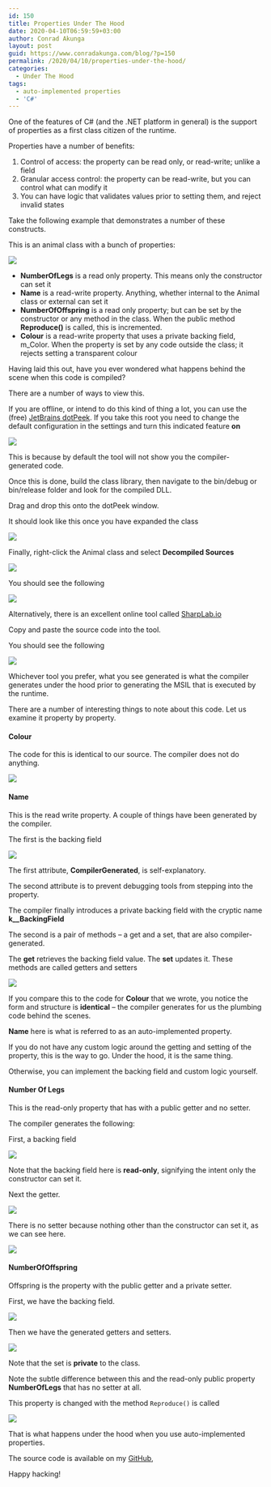 ```yaml
---
id: 150
title: Properties Under The Hood
date: 2020-04-10T06:59:59+03:00
author: Conrad Akunga
layout: post
guid: https://www.conradakunga.com/blog/?p=150
permalink: /2020/04/10/properties-under-the-hood/
categories:
  - Under The Hood
tags:
  - auto-implemented properties
  - 'C#'
---
```

One of the features of C# (and the .NET platform in general) is the support of properties as a first class citizen of the runtime.

Properties have a number of benefits:

  1. Control of access: the property can be read only, or read-write; unlike a field
  2. Granular access control: the property can be read-write, but you can control what can modify it
  3. You can have logic that validates values prior to setting them, and reject invalid states

Take the following example that demonstrates a number of these constructs.

This is an animal class with a bunch of properties:

![](images/2020/04/Animal-1.png)

  * **NumberOfLegs** is a read only property. This means only the constructor can set it
  * **Name** is a read-write property. Anything, whether internal to the Animal class or external can set it
  * **NumberOfOffspring** is a read only property; but can be set by the constructor or any method in the class. When the public method **Reproduce()** is called, this is incremented.
  * **Colour** is a read-write property that uses a private backing field, m_Color. When the property is set by any code outside the class; it rejects setting a transparent colour

Having laid this out, have you ever wondered what happens behind the scene when this code is compiled?

There are a number of ways to view this.

If you are offline, or intend to do this kind of thing a lot, you can use the (free) [JetBrains dotPeek](https://www.jetbrains.com/decompiler/). If you take this root you need to change the default configuration in the settings and turn this indicated feature **on**

![](images/2020/04/Animal-2.png)

This is because by default the tool will not show you the compiler-generated code.

Once this is done, build the class library, then navigate to the bin/debug or bin/release folder and look for the compiled DLL.

Drag and drop this onto the dotPeek window.

It should look like this once you have expanded the class

![](images/2020/04/Animal-3.png)

Finally, right-click the Animal class and select **Decompiled Sources**

![](images/2020/04/Animal-4.png)

You should see the following

![](images/2020/04/Animal-5.png)

Alternatively, there is an excellent online tool called [SharpLab.io](https://sharplab.io/)

Copy and paste the source code into the tool.

You should see the following

![](images/2020/04/Animal-6.png)

Whichever tool you prefer, what you see generated is what the compiler generates under the hood prior to generating the MSIL that is executed by the runtime.

There are a number of interesting things to note about this code. Let us examine it property by property.

#### Colour

The code for this is identical to our source. The compiler does not do anything.

![](images/2020/04/Animal-9.png)

#### Name

This is the read write property. A couple of things have been generated by the compiler.

The first is the backing field

![](images/2020/04/Animal-7.png)

The first attribute, **CompilerGenerated**, is self-explanatory.

The second attribute is to prevent debugging tools from stepping into the property.

The compiler finally introduces a private backing field with the cryptic name **<Name>k__BackingField**

The second is a pair of methods – a get and a set, that are also compiler-generated.

The **get** retrieves the backing field value. The **set** updates it. These methods are called getters and setters

![](images/2020/04/Animal-8.png)

If you compare this to the code for **Colour** that we wrote, you notice the form and structure is **identical** – the compiler generates for us the plumbing code behind the scenes.

**Name** here is what is referred to as an auto-implemented property.

If you do not have any custom logic around the getting and setting of the property, this is the way to go. Under the hood, it is the same thing.

Otherwise, you can implement the backing field and custom logic yourself.

#### Number Of Legs

This is the read-only property that has with a public getter and no setter.

The compiler generates the following:

First, a backing field

![](images/2020/04/Animal-10.png)

Note that the backing field here is **read-only**, signifying the intent only the constructor can set it.

Next the getter.

![](images/2020/04/Animal-12.png)

There is no setter because nothing other than the constructor can set it, as we can see here.

![](images/2020/04/Animal-13.png)

#### NumberOfOffspring

Offspring is the property with the public getter and a private setter.

First, we have the backing field.

![](images/2020/04/Animal-14.png)

Then we have the generated getters and setters.

![](images/2020/04/Animal-15.png)

Note that the set is **private** to the class.

Note the subtle difference between this and the read-only public property **NumberOfLegs** that has no setter at all.

This property is changed with the method `Reproduce()` is called

![](images/2020/04/Animal-16.png)

That is what happens under the hood when you use auto-implemented properties.

The source code is available on my [GitHub](https://github.com/conradakunga/BlogCode/tree/master/10%20April%20-%20All%20About%20Properties),

Happy hacking!
